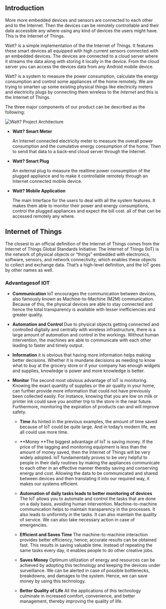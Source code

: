 ## Introduction

More more embedded devices and sensors are connected to each other and to the Internet. Then the devices can be remotely controllable and their data accessible any where using any kind of devices the users might have. This is the Internet of Things.

Watt? is a simple implementation of the the Internet of Things. It features these smart devices all equipped with high current sensors connected with an embedded devices. The devices are connected to a cloud server where it streams the data along with storing it locally in the device. From the cloud server you can access the devices data from any Android mobile device.

Watt? is a system to measure the power consumption, calculate the energy consumption and control some appliances of the home remotely. We are trying to smarten up some existing physical things like electricity meters and electricity plugs by connecting them wireless to the *Internet* and this is the Internet of Things.

The three major components of our product can be described as the following:

![Watt? Project Architecture](WattArchitecture.png)

- **Watt? Smart Meter**

  An Internet connected electricity meter to measure the overall power consumption and the cumulative energy consumption of the home. Then to send that data to a back-end cloud server through the Internet.

- **Watt? Smart Plug**

  An external plug to measure the realtime power consumption of the plugged appliance and to make it controllable remotely through an Internet connected mobile device.

- **Watt? Mobile Application**

  The main Interface for the users to deal with all the system features. It makes them able to monitor their power and energy consumptions, control the plugged appliances and expect the bill cost. all of that can be accessed remotely any where.

## Internet of Things

The closest to an official definition of the Internet of Things comes from the Internet of Things Global Standards Initiative: The Internet of Things (IoT) is the network of physical objects or “things” embedded with electronics, software, sensors, and network connectivity, which enables these objects to collect and exchange data. That’s a high-level definition, and the IoT goes by other names as well.

### Advantagesof IOT

- **Communication**	IoT encourages the communication between devices, also famously known as Machine-to-Machine (M2M) communication. Because of this, the physical devices are able to stay connected and hence the total	transparency is available with lesser inefficiencies and greater	quality.



- **Automation and Control** Due to physical objects getting connected and controlled digitally and	centrally with wireless infrastructure, there is a large amount of automation and control in the workings. Without human intervention,	the machines are able to communicate with each other leading to faster and timely output.


- **Information** it is obvious that having more information helps making better decisions. Whether it is mundane decisions as needing to know what to buy at the grocery store or if your company has enough widgets and supplies, knowledge is power and more knowledge is better.


- **Monitor** The second most obvious advantage of IoT is monitoring. Knowing the	exact quantity of supplies or the air quality in your home, can	further provide more information that could not have previously been collected easily. For instance, knowing that you are low on milk or printer ink could save you another trip to the store in the near future. Furthermore, monitoring the expiration of products can and	will improve safety.


  - **Time** As hinted in the previous examples, the amount of time saved because of IoT could be quite large. And in today’s modern life, we all	could use more time.


  - **Money **The biggest advantage of IoT is saving money. If the price of the tagging and monitoring equipment is less than the amount of money saved, then the Internet of Things will be very widely adopted. IoT fundamentally proves to be very helpful to people in their daily routines by making the appliances communicate to each other in an effective manner thereby saving and conserving energy and cost. Allowing the data to be communicated and shared between devices and then translating it into our required way, it makes our systems efficient.


  - **Automation of daily tasks leads to better monitoring of devices** The IoT allows you to automate and control the tasks that are done on a daily basis, avoiding human intervention. Machine-to-machine	communication helps to maintain transparency in the processes. It also leads to uniformity in the tasks. It can also maintain the quality of service. We can also take necessary action in case of emergencies.


  - **Efficient and Saves Time** The machine-to-machine interaction provides better efficiency, hence;	accurate results can be obtained fast. This results in saving valuable time. Instead of repeating the same tasks every day, it enables people to do other creative jobs.


  - **Saves Money** Optimum utilization of energy and resources can be achieved by adopting this	technology and keeping the devices under surveillance. We can be	alerted in case of possible bottlenecks, breakdowns, and damages to the system. Hence, we can save money by using this technology.


  - ​**Better Quality of Life** All the applications of this technology culminate in increased	comfort, convenience, and better management, thereby improving the	quality of life.

